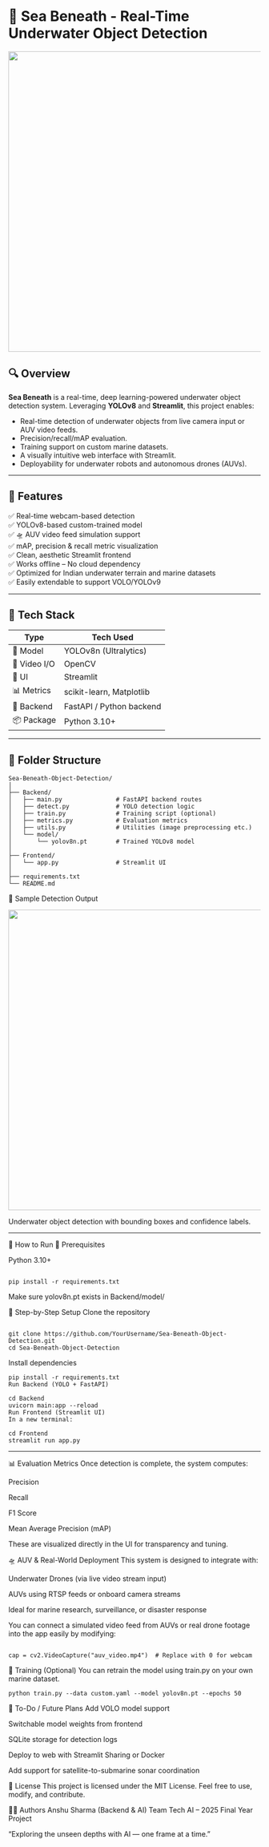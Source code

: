 # 🌊 Sea Beneath - Real-Time Underwater Object Detection

<p align="center">
  <img src="https://user-images.githubusercontent.com/74359573/173828146-89c7a734-2d6f-4e0a-8f13-55fd6d05d90d.png" width="600"/>
</p>

## 🔍 Overview

**Sea Beneath** is a real-time, deep learning-powered underwater object detection system. Leveraging **YOLOv8** and **Streamlit**, this project enables:
- Real-time detection of underwater objects from live camera input or AUV video feeds.
- Precision/recall/mAP evaluation.
- Training support on custom marine datasets.
- A visually intuitive web interface with Streamlit.
- Deployability for underwater robots and autonomous drones (AUVs).

---

## 🎯 Features

✅ Real-time webcam-based detection  
✅ YOLOv8-based custom-trained model  
✅ 🛸 AUV video feed simulation support  
✅ mAP, precision & recall metric visualization  
✅ Clean, aesthetic Streamlit frontend  
✅ Works offline – No cloud dependency  
✅ Optimized for Indian underwater terrain and marine datasets  
✅ Easily extendable to support VOLO/YOLOv9

---

## 🧠 Tech Stack

| Type        | Tech Used                        |
|-------------|----------------------------------|
| 🎯 Model     | YOLOv8n (Ultralytics)            |
| 🎥 Video I/O | OpenCV                           |
| 🧪 UI        | Streamlit                        |
| 📊 Metrics   | scikit-learn, Matplotlib         |
| 📁 Backend   | FastAPI / Python backend         |
| 📦 Package   | Python 3.10+                     |

---

## 📁 Folder Structure

```
Sea-Beneath-Object-Detection/
│
├── Backend/
│   ├── main.py               # FastAPI backend routes
│   ├── detect.py             # YOLO detection logic
│   ├── train.py              # Training script (optional)
│   ├── metrics.py            # Evaluation metrics
│   ├── utils.py              # Utilities (image preprocessing etc.)
│   └── model/
│       └── yolov8n.pt        # Trained YOLOv8 model
│
├── Frontend/
│   └── app.py                # Streamlit UI
│
├── requirements.txt
└── README.md
```

📸 Sample Detection Output
<p align="center"> <img src="https://user-images.githubusercontent.com/136982632/273436632-7b111805-0ad6-48e6-a813-ccc02a90b749.png" width="600" /> </p>
Underwater object detection with bounding boxes and confidence labels.

---

🚀 How to Run
🧰 Prerequisites

Python 3.10+
```

pip install -r requirements.txt

```
Make sure yolov8n.pt exists in Backend/model/

🔁 Step-by-Step Setup
Clone the repository

```

git clone https://github.com/YourUsername/Sea-Beneath-Object-Detection.git
cd Sea-Beneath-Object-Detection

```
Install dependencies

```
pip install -r requirements.txt
Run Backend (YOLO + FastAPI)
```
```
cd Backend
uvicorn main:app --reload
Run Frontend (Streamlit UI)
In a new terminal:
```
```
cd Frontend
streamlit run app.py

```
---
📊 Evaluation Metrics
Once detection is complete, the system computes:

Precision

Recall

F1 Score

Mean Average Precision (mAP)

These are visualized directly in the UI for transparency and tuning.

🛸 AUV & Real-World Deployment
This system is designed to integrate with:

Underwater Drones (via live video stream input)

AUVs using RTSP feeds or onboard camera streams

Ideal for marine research, surveillance, or disaster response

You can connect a simulated video feed from AUVs or real drone footage into the app easily by modifying:

```

cap = cv2.VideoCapture("auv_video.mp4")  # Replace with 0 for webcam

```
🧠 Training (Optional)
You can retrain the model using train.py on your own marine dataset.

```
python train.py --data custom.yaml --model yolov8n.pt --epochs 50

```
📌 To-Do / Future Plans
 Add VOLO model support

 Switchable model weights from frontend

 SQLite storage for detection logs

 Deploy to web with Streamlit Sharing or Docker

 Add support for satellite-to-submarine sonar coordination

📜 License
This project is licensed under the MIT License.
Feel free to use, modify, and contribute.

👨‍💻 Authors
Anshu Sharma (Backend & AI)
Team Tech AI – 2025 Final Year Project

“Exploring the unseen depths with AI — one frame at a time.”
